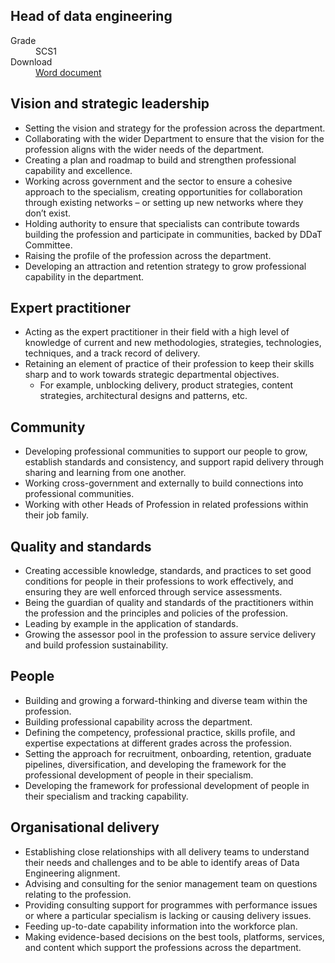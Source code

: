 ## Head of data engineering

<dl class="govuk-summary-list">
  <div class="govuk-summary-list__row">
    <dt class="govuk-summary-list__key">
      Grade
    </dt>
    <dd class="govuk-summary-list__value">
      SCS1
    </dd>
  </div>
   <div class="govuk-summary-list__row" data-ignore="true">
    <dt class="govuk-summary-list__key">
      Download
    </dt>
    <dd class="govuk-summary-list__value">
      <a href="word">Word document</a>
    </dd>
  </div></dl>


## Vision and strategic leadership

- Setting the vision and strategy for the profession across the department.
- Collaborating with the wider Department to ensure that the vision for the profession aligns with the wider needs of the department.
- Creating a plan and roadmap to build and strengthen professional capability and excellence.
- Working across government and the sector to ensure a cohesive approach to the specialism, creating opportunities for collaboration through existing networks – or setting up new networks where they don’t exist.
- Holding authority to ensure that specialists can contribute towards building the profession and participate in communities, backed by DDaT Committee.
- Raising the profile of the profession across the department.
- Developing an attraction and retention strategy to grow professional capability in the department.

## Expert practitioner

- Acting as the expert practitioner in their field with a high level of knowledge of current and new methodologies, strategies, technologies, techniques, and a track record of delivery.
- Retaining an element of practice of their profession to keep their skills sharp and to work towards strategic departmental objectives.
  - For example, unblocking delivery, product strategies, content strategies, architectural designs and patterns, etc.

## Community

- Developing professional communities to support our people to grow, establish standards and consistency, and support rapid delivery through sharing and learning from one another.
- Working cross-government and externally to build connections into professional communities.
- Working with other Heads of Profession in related professions within their job family.

## Quality and standards

- Creating accessible knowledge, standards, and practices to set good conditions for people in their professions to work effectively, and ensuring they are well enforced through service assessments.
- Being the guardian of quality and standards of the practitioners within the profession and the principles and policies of the profession.
- Leading by example in the application of standards.
- Growing the assessor pool in the profession to assure service delivery and build profession sustainability.

## People

- Building and growing a forward-thinking and diverse team within the profession.
- Building professional capability across the department.
- Defining the competency, professional practice, skills profile, and expertise expectations at different grades across the profession.
- Setting the approach for recruitment, onboarding, retention, graduate pipelines, diversification, and developing the framework for the professional development of people in their specialism.
- Developing the framework for professional development of people in their specialism and tracking capability.

## Organisational delivery

- Establishing close relationships with all delivery teams to understand their needs and challenges and to be able to identify areas of Data Engineering alignment.
- Advising and consulting for the senior management team on questions relating to the profession.
- Providing consulting support for programmes with performance issues or where a particular specialism is lacking or causing delivery issues.
- Feeding up-to-date capability information into the workforce plan.
- Making evidence-based decisions on the best tools, platforms, services, and content which support the professions across the department.
